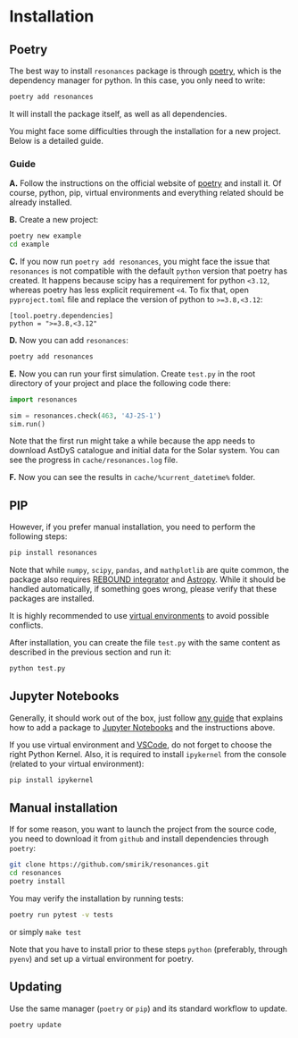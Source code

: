 # Installation

## Poetry

The best way to install `resonances` package is through [poetry](https://python-poetry.org), which is the dependency manager for python. In this case, you only need to write:

```bash
poetry add resonances
```

It will install the package itself, as well as all dependencies.

You might face some difficulties through the installation for a new project. Below is a detailed guide.

### Guide

**A.** Follow the instructions on the official website of [poetry](https://python-poetry.org) and install it. Of course, python, pip, virtual environments and everything related should be already installed.

**B.** Create a new project:

```bash
poetry new example
cd example
```

**C.** If you now run `poetry add resonances`, you might face the issue that `resonances` is not compatible with the default `python` version that poetry has created. It happens because scipy has a requirement for python `<3.12`, whereas poetry has less explicit requirement `<4`. To fix that, open `pyproject.toml` file and replace the version of python to `>=3.8,<3.12`:

```
[tool.poetry.dependencies]
python = ">=3.8,<3.12"
```

**D.** Now you can add `resonances`:

```bash
poetry add resonances
```

**E.** Now you can run your first simulation. Create `test.py` in the root directory of your project and place the following code there:

```python
import resonances

sim = resonances.check(463, '4J-2S-1')
sim.run()
```

Note that the first run might take a while because the app needs to download AstDyS catalogue and initial data for the Solar system. You can see the progress in `cache/resonances.log` file.

**F.** Now you can see the results in `cache/%current_datetime%` folder.

## PIP

However, if you prefer manual installation, you need to perform the following steps:

```bash
pip install resonances
```

Note that while `numpy`, `scipy`, `pandas`, and `mathplotlib` are quite common, the package also requires [REBOUND integrator](https://rebound.readthedocs.io/en/latest/) and [Astropy](https://www.astropy.org). While it should be handled automatically, if something goes wrong, please verify that these packages are installed.

It is highly recommended to use [virtual environments](https://docs.python.org/3/tutorial/venv.html) to avoid possible conflicts.

After installation, you can create the file `test.py` with the same content as described in the previous section and run it:

```python
python test.py
```

## Jupyter Notebooks

Generally, it should work out of the box, just follow [any guide](https://jakevdp.github.io/blog/2017/12/05/installing-python-packages-from-jupyter/) that explains how to add a package to [Jupyter Notebooks](https://jupyter.org) and the instructions above.

If you use virtual environment and [VSCode](https://code.visualstudio.com), do not forget to choose the right Python Kernel. Also, it is required to install `ipykernel` from the console (related to your virtual environment):

```bash
pip install ipykernel
```

## Manual installation

If for some reason, you want to launch the project from the source code, you need to download it from `github` and install dependencies through `poetry`:

```bash
git clone https://github.com/smirik/resonances.git
cd resonances
poetry install
```

You may verify the installation by running tests:

```bash
poetry run pytest -v tests
```

or simply `make test`

Note that you have to install prior to these steps `python` (preferably, through `pyenv`) and set up a virtual environment for poetry.

## Updating

Use the same manager (`poetry` or `pip`) and its standard workflow to update.

```bash
poetry update
```
